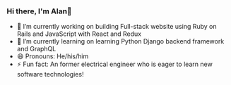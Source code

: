 ### Hi there, I'm Alan👋

- 🔭 I’m currently working on building Full-stack website using Ruby on Rails and JavaScript with React and Redux
- 🌱 I’m currently learning on learning Python Django backend framework and GraphQL
- 😄 Pronouns: He/his/him
- ⚡ Fun fact: An former electrical engineer who is eager to learn new software technologies!

<!--
**ms0372631/ms0372631** is a ✨ _special_ ✨ repository because its `README.md` (this file) appears on your GitHub profile.

Here are some ideas to get you started:

- 🔭 I’m currently working on ...
- 🌱 I’m currently learning ...
- 👯 I’m looking to collaborate on ...
- 🤔 I’m looking for help with ...
- 💬 Ask me about ...
- 📫 How to reach me: ...
- 😄 Pronouns: ...
- ⚡ Fun fact: ...
-->
